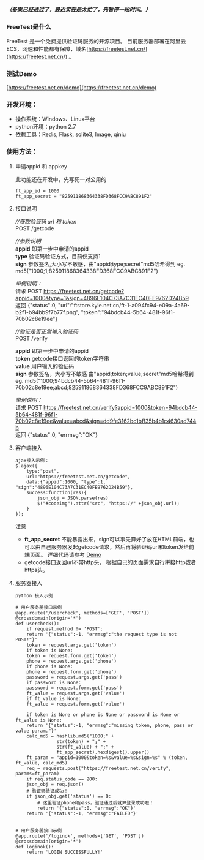 #### *（备案已经通过了，最近实在是太忙了，先暂停一段时间。）*

### FreeTest是什么
FreeTest 是一个免费提供验证码服务的开源项目。
目前服务器部署在阿里云ECS，网速和性能都有保障，域名[https://freetest.net.cn/](https://freetest.net.cn/) 。

### 测试Demo
[https://freetest.net.cn/demo](https://freetest.net.cn/demo) 

### 开发环境：
* 操作系统：Windows、Linux平台
* python环境：python 2.7
* 依赖工具：Redis, Flask, sqlite3, Image, qiniu


### 使用方法：
1. 申请appid 和 appkey

	此功能还在开发中，先写死一对公用的
	```
	ft_app_id = 1000
	ft_app_secret = "825911868364338FD368FCC9ABC891F2"
	```
	
2. 接口说明

	*//获取验证码 url 和 token* <br>
	POST /getcode
	
	*//参数说明* <br>
	**appid** 即第一步中申请的appid <br>
	**type**  验证码验证方式，目前仅支持1 <br>
	**sign**  参数签名,大小写不敏感，由"appid;type;secret"md5哈希得到 eg. md5("1000;1;825911868364338FD368FCC9ABC891F2")
		  
	*举例说明：*<br>
	请求 POST https://freetest.net.cn/getcode?appid=1000&type=1&sign=4896E104C73A7C31EC40FE9762D24B59 <br>
	返回 {"status":0, "url":"ftstore.kyle.net.cn/ft-1-a094fc94-e09a-4a69-b2f1-b94bb9f7b77f.png", "token":"94bdcb44-5b64-481f-96f1-70b02c8e19ee"}
	
	
	*//验证是否正常输入验证码* <br>
	POST /verify
	
	**appid** 即第一步中申请的appid <br>
	**token** getcode接口返回的token字符串 <br>
	**value**  用户输入的验证码 <br>
	**sign**   参数签名，大小写不敏感 由"appid;token;value;secret"md5哈希得到 eg. md5("1000;94bdcb44-5b64-481f-96f1-70b02c8e19ee;abcd;825911868364338FD368FCC9ABC891F2")

	*举例说明：* <br>
	请求 POST https://freetest.net.cn/verify?appid=1000&token=94bdcb44-5b64-481f-96f1-70b02c8e19ee&value=abcd&sign=dd9fe3162bc1bff35b4b1c4630ad744b <br>
	返回 {"status":0, "errmsg":"OK"}

3. 客户端接入
	```
	ajax接入示例：
	$.ajax({
		type:"post",
		url:"https://freetest.net.cn/getcode",
		data:{"appid":1000, "type":1, "sign":"4896E104C73A7C31EC40FE9762D24B59"},
		success:function(res){
			json_obj = JSON.parse(res)
			$("#codeimg").attr("src", "https://" +json_obj.url);
		}
	});
	```
	注意 
	* **ft_app_secret** 不能暴露出来，sign可以事先算好了放在HTML前端，也可以由自己服务器发起getcode请求，然后再将验证码url和token发给前端页面。 详细代码请参考 [Demo](https://github.com/kylescript/FreeTest/blob/master/demo/demo.html)
	* getcode接口返回url不带http头， 根据自己的页面需求自行拼接http或者https头。

4. 服务器接入 
	
	```
	python 接入示例
	
	# 用户服务器接口示例
	@app.route('/usercheck', methods=['GET', 'POST'])
	@crossdomain(origin='*')
	def usercheck():
	    if request.method != 'POST':
		return '{"status":-1, "errmsg":"the request type is not POST!"}'
	    token = request.args.get('token')
	    if token is None:
		token = request.form.get('token')
	    phone = request.args.get('phone')
	    if phone is None:
		phone = request.form.get('phone')
	    password = request.args.get('pass')
	    if password is None:
		password = request.form.get('pass')
	    ft_value = request.args.get('value')
	    if ft_value is None:
		ft_value = request.form.get('value')

	    if token is None or phone is None or password is None or ft_value is None:
		return '{"status":-1, "errmsg":"missing token, phone, pass or value param."}'
	    calc_md5 = hashlib.md5("1000;" +
				   str(token) + ";" +
				   str(ft_value) + ";" +
				   ft_app_secret).hexdigest().upper()
	    ft_param = "appid=1000&token=%s&value=%s&sign=%s" % (token, ft_value, calc_md5)
	    req = requests.post("https://freetest.net.cn/verify", params=ft_param)
	    if req.status_code == 200:
		json_obj = req.json()
		# 验证码验证成功！
		if json_obj.get('status') == 0:
			# 这里验证phone和pass，验证通过后就算登录成功啦！
			return '{"status":0, "errmsg":"OK"}'
		return '{"status":-1, "errmsg":"FAILED"}'


	# 用户服务器接口示例
	@app.route('/loginok', methods=['GET', 'POST'])
	@crossdomain(origin='*')
	def loginok():
	    return 'LOGIN SUCCESSFULLY!'
	```
	
